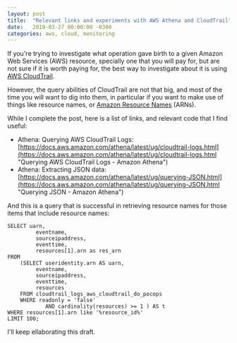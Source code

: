 ```yaml
---
layout: post
title:  "Relevant links and experiments with AWS Athena and CloudTrail"
date:   2019-03-27 00:00:00 -0300
categories: aws, cloud, monitoring 
---
```


If you're trying to investigate what operation gave birth to a given Amazon Web Services (AWS) resource, specially one that you will pay for, but are not sure if it is worth paying for, the best way to investigate about it is using [AWS CloudTrail][AWS_CloudTrail].

[AWS_CloudTrail]: https://aws.amazon.com/cloudtrail/ "AWS CloudTrail – Amazon Web Services"

However, the query abilities of CloudTrail are not that big, and most of the time you will want to dig into them, in particular if you want to make use of things like resource names, or [Amazon Resource Names][ARNs] (ARNs). 

[ARNs]: https://docs.aws.amazon.com/general/latest/gr/aws-arns-and-namespaces.html "Amazon Resource Names (ARNs) and AWS Service Namespaces - Amazon Web Services"

While I complete the post, here is a list of links, and relevant code that I find useful:

 * Athena: Querying AWS CloudTrail Logs: [https://docs.aws.amazon.com/athena/latest/ug/cloudtrail-logs.html](https://docs.aws.amazon.com/athena/latest/ug/cloudtrail-logs.html "Querying AWS CloudTrail Logs - Amazon Athena")
 * Athena: Extracting JSON data: [https://docs.aws.amazon.com/athena/latest/ug/querying-JSON.html](https://docs.aws.amazon.com/athena/latest/ug/querying-JSON.html "Querying JSON - Amazon Athena")
 
And this is a query that is successful in retrieving resource names for those items that include resource names:

    SELECT uarn,
             eventname,
             sourceipaddress,
             eventtime,
             resources[1].arn as res_arn
    FROM 
        (SELECT useridentity.arn AS uarn,
             eventname,
             sourceipaddress,
             eventtime,
             resources
        FROM cloudtrail_logs_aws_cloudtrail_do_pocops
        WHERE readonly = 'false'
                AND cardinality(resources) >= 1 ) AS t 
    WHERE resources[1].arn like '%resource_id%'
    LIMIT 100;

I'll keep ellaborating this draft.